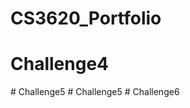 ﻿# CS3620_Portfolio
# Challenge4

#   C h a l l e n g e 5  
 #   C h a l l e n g e 5  
 #   C h a l l e n g e 6  
 
